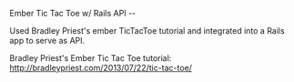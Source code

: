 Ember Tic Tac Toe w/ Rails API --

Used Bradley Priest's ember TicTacToe tutorial and integrated into a Rails app to serve as API. 

Bradley Priest's Ember Tic Tac Toe tutorial: http://bradleypriest.com/2013/07/22/tic-tac-toe/
